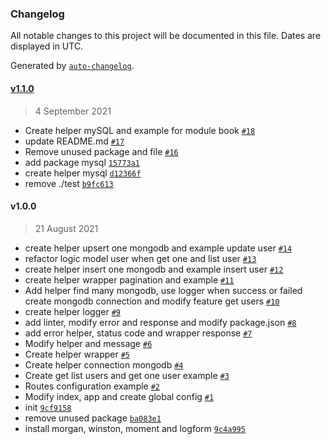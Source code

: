 ### Changelog

All notable changes to this project will be documented in this file. Dates are displayed in UTC.

Generated by [`auto-changelog`](https://github.com/CookPete/auto-changelog).

#### [v1.1.0](https://github.com/muhammadzhuhry/exbase/compare/v1.0.0...v1.1.0)

> 4 September 2021

- Create helper mySQL and example for module book [`#18`](https://github.com/muhammadzhuhry/exbase/pull/18)
- update README.md [`#17`](https://github.com/muhammadzhuhry/exbase/pull/17)
- Remove unused package and file [`#16`](https://github.com/muhammadzhuhry/exbase/pull/16)
- add package mysql [`15773a1`](https://github.com/muhammadzhuhry/exbase/commit/15773a1f892dc10fa528ab5cab453149848bf204)
- create helper mysql [`d12366f`](https://github.com/muhammadzhuhry/exbase/commit/d12366f0bc6e4bf35cfccb985a9766e1085551d0)
- remove ./test [`b9fc613`](https://github.com/muhammadzhuhry/exbase/commit/b9fc613d367f24f897c4f9157f0c6f091f62cb79)

#### v1.0.0

> 21 August 2021

- create helper upsert one mongodb and example update user [`#14`](https://github.com/muhammadzhuhry/exbase/pull/14)
- refactor logic model user when get one and list user [`#13`](https://github.com/muhammadzhuhry/exbase/pull/13)
- create helper insert one mongodb and example insert user [`#12`](https://github.com/muhammadzhuhry/exbase/pull/12)
- create helper wrapper pagination and example [`#11`](https://github.com/muhammadzhuhry/exbase/pull/11)
- Add helper find many mongodb, use logger when success or failed create mongodb connection and modify feature get users [`#10`](https://github.com/muhammadzhuhry/exbase/pull/10)
- create helper logger [`#9`](https://github.com/muhammadzhuhry/exbase/pull/9)
- add linter, modify error and response and modify package.json [`#8`](https://github.com/muhammadzhuhry/exbase/pull/8)
- add error helper, status code and wrapper response [`#7`](https://github.com/muhammadzhuhry/exbase/pull/7)
- Modify helper and message [`#6`](https://github.com/muhammadzhuhry/exbase/pull/6)
- Create helper wrapper [`#5`](https://github.com/muhammadzhuhry/exbase/pull/5)
- Create helper connection mongodb [`#4`](https://github.com/muhammadzhuhry/exbase/pull/4)
- Create get list users and get one user example [`#3`](https://github.com/muhammadzhuhry/exbase/pull/3)
- Routes configuration example [`#2`](https://github.com/muhammadzhuhry/exbase/pull/2)
- Modify index, app and create global config [`#1`](https://github.com/muhammadzhuhry/exbase/pull/1)
- init [`9cf9158`](https://github.com/muhammadzhuhry/exbase/commit/9cf9158e1ee66c36577877ae027caf198c61266b)
- remove unused package [`ba083e1`](https://github.com/muhammadzhuhry/exbase/commit/ba083e1557dface7707d16e11e5cdbebce2ff5e5)
- install morgan, winston, moment and logform [`9c4a995`](https://github.com/muhammadzhuhry/exbase/commit/9c4a995f79d2753bb5ae1f0a0172cd83035079c9)
